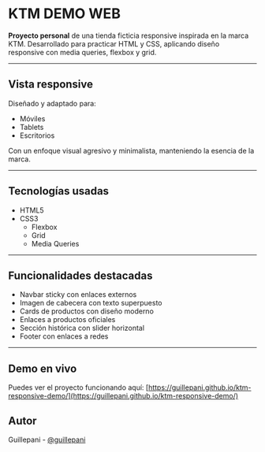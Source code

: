 # KTM DEMO WEB

**Proyecto personal** de una tienda ficticia responsive inspirada en la marca KTM. Desarrollado para practicar HTML y CSS, aplicando diseño responsive con media queries, flexbox y grid.

---

## Vista responsive

Diseñado y adaptado para:

- Móviles
- Tablets
- Escritorios

Con un enfoque visual agresivo y minimalista, manteniendo la esencia de la marca.

---

## Tecnologías usadas

- HTML5
- CSS3
  - Flexbox
  - Grid
  - Media Queries

---

## Funcionalidades destacadas

- Navbar sticky con enlaces externos
- Imagen de cabecera con texto superpuesto
- Cards de productos con diseño moderno
- Enlaces a productos oficiales
- Sección histórica con slider horizontal
- Footer con enlaces a redes

---

## Demo en vivo

Puedes ver el proyecto funcionando aquí:
[https://guillepani.github.io/ktm-responsive-demo/](https://guillepani.github.io/ktm-responsive-demo/)

## Autor

Guillepani - [@guillepani](https://github.com/guillepani)
